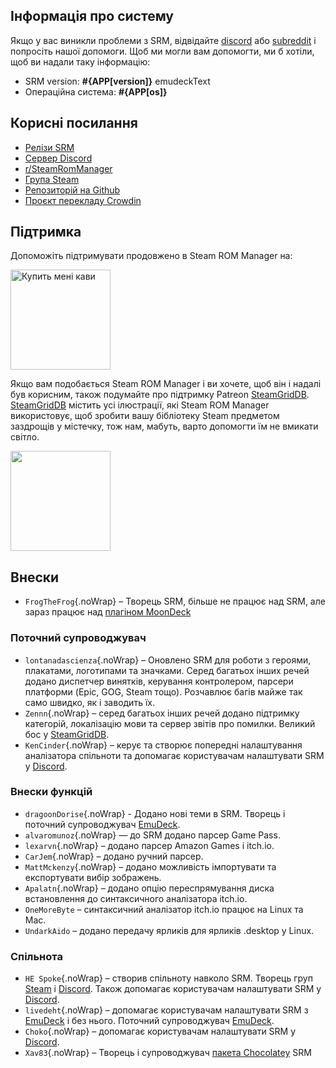 ## Інформація про систему

Якщо у вас виникли проблеми з SRM, відвідайте [discord](https://discord.gg/bnSVJrz) або [subreddit](https://www.reddit.com/r/SteamRomManager/) і попросіть нашої допомоги. Щоб ми могли вам допомогти, ми б хотіли, щоб ви надали таку інформацію:

* SRM version: **#{APP[version]}** emudeckText
* Операційна система: **#{APP[os]}**

## Корисні посилання

* [Релізи SRM](https://github.com/SteamGridDB/steam-rom-manager/releases)
* [Сервер Discord](https://discord.gg/bnSVJrz)
* [r/SteamRomManager](https://www.reddit.com/r/SteamRomManager/)
* [Група Steam](https://steamcommunity.com/groups/steamrommanager)
* [Репозиторій на Github](https://github.com/SteamGridDB/steam-rom-manager)
* [Проєкт перекладу Crowdin](https://crowdin.com/project/steam-rom-manager)

## Підтримка

Допоможіть підтримувати продовжено в Steam ROM Manager на:

<a href="https://www.buymeacoffee.com/cbartondock">
  <img src="https://raw.githubusercontent.com/SteamGridDB/steam-rom-manager/master/src/assets/images/buy-me-a-coffee.png" alt="Купить мені кави" width="160">
</a>

Якщо вам подобається Steam ROM Manager і ви хочете, щоб він і надалі був корисним, також подумайте про підтримку Patreon [SteamGridDB](https://www.steamgriddb.com/). [SteamGridDB](https://www.steamgriddb.com/) містить усі ілюстрації, які Steam ROM Manager використовує, щоб зробити вашу бібліотеку Steam предметом заздрощів у містечку, тож нам, мабуть, варто допомогти їм не вмикати світло.

<a href="https://www.patreon.com/steamgriddb">
    <img src="https://c5.patreon.com/external/logo/become_a_patron_button@2x.png" width="160">
</a>

## Внески
* `FrogTheFrog`{.noWrap} – Творець SRM, більше не працює над SRM, але зараз працює над [плагіном MoonDeck](https://github.com/FrogTheFrog/moondeck)

### Поточний супроводжувач
* `lontanadascienza`{.noWrap} – Оновлено SRM для роботи з героями, плакатами, логотипами та значками. Серед багатьох інших речей додано диспетчер винятків, керування контролером, парсери платформи (Epic, GOG, Steam тощо). Розчавлює багів майже так само швидко, як і заводить їх.
* `Zennn`{.noWrap} – серед багатьох інших речей додано підтримку категорій, локалізацію мови та сервер звітів про помилки. Великий бос у [SteamGridDB](https://www.steamgriddb.com/).
* `KenCinder`{.noWrap} – керує та створює попередні налаштування аналізатора спільноти та допомагає користувачам налаштувати SRM у [Discord](https://discord.gg/bnSVJrz).

### Внески функцій
* `dragoonDorise`{.noWrap} - Додано нові теми в SRM. Творець і поточний супроводжувач [EmuDeck](https://www.emudeck.com/).
* `alvaromunoz`{.noWrap} — до SRM додано парсер Game Pass.
* `lexarvn`{.noWrap} – додано парсер Amazon Games і itch.io.
* `CarJem`{.noWrap} – додано ручний парсер.
* `MattMckenzy`{.noWrap} – додано можливість імпортувати та експортувати вибір зображень.
* `Apalatn`{.noWrap} – додано опцію переспрямування диска встановлення до синтаксичного аналізатора itch.io.
* `OneMoreByte` – синтаксичний аналізатор itch.io працює на Linux та Mac.
* `UndarkAido` – додано передачу ярликів для ярликів .desktop у Linux.

### Спільнота
* `HE Spoke`{.noWrap} – створив спільноту навколо SRM. Творець груп [Steam](https://steamcommunity.com/groups/steamrommanager) і [Discord](https://discord.gg/bnSVJrz). Також допомагає користувачам налаштувати SRM у [Discord](https://discord.gg/bnSVJrz).
* `livedeht`{.noWrap} – допомагає користувачам налаштувати SRM з [EmuDeck](https://www.emudeck.com/) і без нього. Поточний супроводжувач [EmuDeck](https://www.emudeck.com/).
* `Choko`{.noWrap} – допомагає користувачам налаштувати SRM у [Discord](https://discord.gg/bnSVJrz).
* `Xav83`{.noWrap} – Творець і супроводжувач [пакета Chocolatey](https://community.chocolatey.org/packages/steam-rom-manager) SRM
